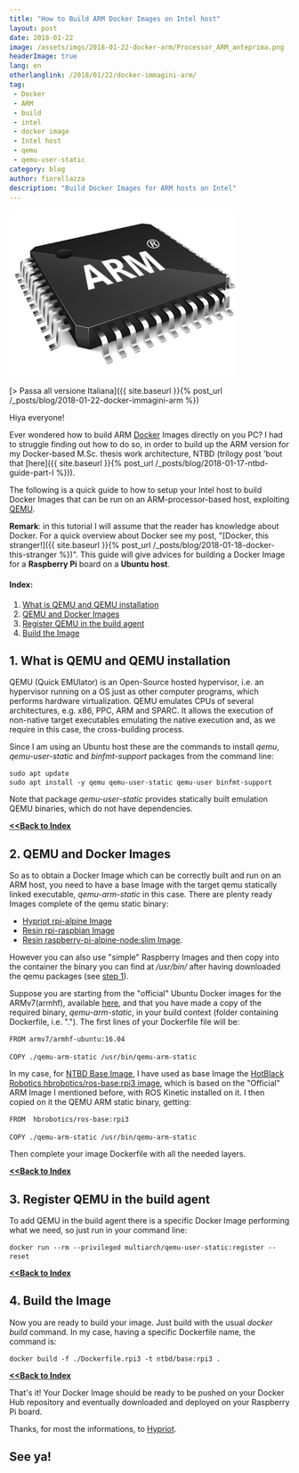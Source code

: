 ```yaml
---
title: "How to Build ARM Docker Images on Intel host"
layout: post
date: 2018-01-22
image: /assets/imgs/2018-01-22-docker-arm/Processor_ARM_anteprima.png
headerImage: true
lang: en
otherlanglink: /2018/01/22/docker-immagini-arm/
tag:
 - Docker
 - ARM
 - build
 - intel
 - docker image
 - Intel host
 - qemu
 - qemu-user-static
category: blog
author: fiorellazza
description: "Build Docker Images for ARM hosts on Intel"
---
```

![docker_arm_intel](/assets/imgs/2018-01-22-docker-arm/Processor_ARM.png)

[> Passa all versione Italiana]({{ site.baseurl }}{% post_url /_posts/blog/2018-01-22-docker-immagini-arm %})

Hiya everyone!

Ever wondered how to build ARM [Docker](https://www.docker.com/) Images directly on you PC? I had to struggle finding out how to do so, in order to build up the ARM version for my Docker-based M.Sc. thesis work architecture, NTBD (trilogy post 'bout that [here]({{ site.baseurl }}{% post_url /_posts/blog/2018-01-17-ntbd-guide-part-I %})).

The following is a quick guide to how to setup your Intel host to build Docker Images that can be run on an ARM-processor-based host, exploiting [QEMU](https://www.qemu.org/).

**Remark**: in this tutorial I will assume that the reader has knowledge about Docker. For a quick overview about Docker see my post, "[Docker, this stranger!]({{ site.baseurl }}{% post_url /_posts/blog/2018-01-18-docker-this-stranger %})". This guide will give advices for building a Docker Image for a **Raspberry Pi** board on a **Ubuntu host**.

#### Index:
1. [What is QEMU and QEMU installation](#1-what-is-qemu-and-qemu-installation)
2. [QEMU and Docker Images](#2-qemu-and-docker-images)
3. [Register QEMU in the build agent](#3-register-qemu-in-the-build-agent)
4. [Build the Image](#4-build-the-image)

## 1. What is QEMU and QEMU installation
 QEMU (Quick EMUlator) is an Open-Source hosted hypervisor, i.e. an hypervisor running on a OS just as other computer programs, which performs hardware virtualization. QEMU emulates CPUs of several architectures, e.g. x86, PPC, ARM and SPARC. It allows the execution of non-native target executables emulating the native execution and, as we require in this case, the cross-building process.

 Since I am using an Ubuntu host these are the commands to install *qemu*, *qemu-user-static* and *binfmt-support* packages from the command line:

 ``` 
 sudo apt update
 sudo apt install -y qemu qemu-user-static qemu-user binfmt-support
 ```

 Note that package *qemu-user-static* provides statically built emulation QEMU binaries, which do not have dependencies. 
 
[**<<Back to Index**](#index)

## 2. QEMU and Docker Images
So as to obtain a Docker Image which can be correctly built and run on an ARM host, you need to have a base Image with the target qemu statically linked executable, *qemu-arm-static* in this case. There are plenty ready Images complete of the qemu static binary: 
- [Hypriot rpi-alpine Image](https://hub.docker.com/r/hypriot/rpi-alpine/)
- [Resin rpi-raspbian Image](https://hub.docker.com/r/resin/rpi-raspbian/)
- [Resin raspberry-pi-alpine-node:slim Image](https://hub.docker.com/r/resin/raspberry-pi-alpine-node/). 

However you can also use "simple" Raspberry Images and then copy into the container the binary you can find at */usr/bin/* after having downloaded the qemu packages (see [step 1](#1-what-is-qemu-and-qemu-installation)).

Suppose you are starting from the "official" Ubuntu Docker images for the ARMv7(armhf), available [here](https://hub.docker.com/r/armv7/armhf-ubuntu/), and that you have made a copy of the required binary, *qemu-arm-static*, in your build context (folder containing Dockerfile, i.e. "."). The first lines of your Dockerfile file will be:

```
FROM armv7/armhf-ubuntu:16.04

COPY ./qemu-arm-static /usr/bin/qemu-arm-static
```

In my case, for [NTBD Base Image](https://github.com/HotBlackRobotics/ntbd/blob/devel/NTBD_base/Dockerfile.rpi3), I have used as base Image the [HotBlack Robotics hbrobotics/ros-base:rpi3 image](https://hub.docker.com/r/hbrobotics/ros-base/), which is based on the "Official" ARM Image I mentioned before, with ROS Kinetic installed on it. I then copied on it the QEMU ARM static binary, getting:

```
FROM  hbrobotics/ros-base:rpi3

COPY ./qemu-arm-static /usr/bin/qemu-arm-static
```

Then complete your image Dockerfile with all the needed layers.

[**<<Back to Index**](#index)

## 3. Register QEMU in the build agent
To add QEMU in the build agent there is a specific Docker Image performing what we need, so just run in your command line:
```
docker run --rm --privileged multiarch/qemu-user-static:register --reset
```

[**<<Back to Index**](#index)

## 4. Build the Image
Now you are ready to build your image. Just build with the usual *docker build* command. In my case, having a specific Dockerfile name, the command is:

```
docker build -f ./Dockerfile.rpi3 -t ntbd/base:rpi3 .
```

[**<<Back to Index**](#index)

That's it! Your Docker Image should be ready to be pushed on your Docker Hub repository and eventually downloaded and deployed on your Raspberry Pi board.

Thanks, for most the informations, to [Hypriot](https://blog.hypriot.com/post/setup-simple-ci-pipeline-for-arm-images/).
<br>
## See ya! 

